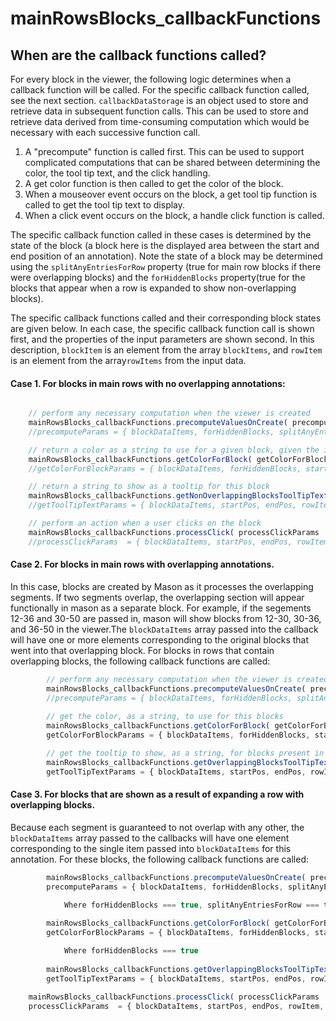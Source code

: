 
# mainRowsBlocks_callbackFunctions

## When are the callback functions called?
For every block in the viewer, the following logic determines when a callback function will be called. For the specific callback function called, see the next section. `callbackDataStorage` is an object used to store and retrieve data in subsequent function calls. This can be used to store and retrieve data derived from time-consuming computation which would be necessary with each successive function call.

1. A "precompute" function is called first.  This can be used to support complicated computations that can be shared between determining the color, the tool tip text, and the click handling.
2. A get color function is then called to get the color of the block.
3. When a mouseover event occurs on the block, a get tool tip function is called to get the tool tip text to display.
4. When a click event occurs on the block, a handle click function is called.

The specific callback function called in these cases is determined by the state of the block (a block here is the displayed area between the start and end position of an annotation). Note the state of a block may be determined using the `splitAnyEntriesForRow` property (true for main row blocks if there were overlapping blocks) and the `forHiddenBlocks` property(true for the blocks that appear when a row is expanded to show non-overlapping blocks).

The specific callback functions called and their corresponding block states are given below. In each case, the specific callback function call is shown first, and the properties of the input parameters are shown second. In this description, `blockItem` is an element from the array `blockItems`, and `rowItem` is an element from the array`rowItems` from the input data.

#### Case 1.  For blocks in main rows with no overlapping annotations:

```javascript

	// perform any necessary computation when the viewer is created
	mainRowsBlocks_callbackFunctions.precomputeValuesOnCreate( precomputeParams )
	//precomputeParams = { blockDataItems, forHiddenBlocks, splitAnyEntriesForRow, startPos, endPos, rowItem, callbackDataStorage }

	// return a color as a string to use for a given block, given the input parameters
	mainRowsBlocks_callbackFunctions.getColorForBlock( getColorForBlockParams )
	//getColorForBlockParams = { blockDataItems, forHiddenBlocks, startPos, endPos, rowItem, callbackDataStorage }

	// return a string to show as a tooltip for this block
	mainRowsBlocks_callbackFunctions.getNonOverlappingBlocksToolTipText ( getToolTipTextParams )
	//getToolTipTextParams = { blockDataItems, startPos, endPos, rowItem, callbackDataStorage }

	// perform an action when a user clicks on the block
	mainRowsBlocks_callbackFunctions.processClick( processClickParams  )
	//processClickParams  = { blockDataItems, startPos, endPos, rowItem, callbackDataStorage	}
```


#### Case 2.  For blocks in main rows with overlapping annotations.


In this case, blocks are created by Mason as it processes the overlapping segments. If two segments overlap, the overlapping section will appear functionally in mason as a separate block. For example, if the segements 12-36 and 30-50 are passed in, mason will show blocks from 12-30, 30-36, and 36-50 in the viewer.The `blockDataItems` array passed into the callback will have one or more elements corresponding to the original blocks that went into that overlapping block. For blocks in rows that contain overlapping blocks, the following callback functions are called:

```javascript
		// perform any necessary computation when the viewer is created
		mainRowsBlocks_callbackFunctions.precomputeValuesOnCreate( precomputeParams )
		//precomputeParams = { blockDataItems, forHiddenBlocks, splitAnyEntriesForRow, startPos, endPos, rowItem, callbackDataStorage }
		
		// get the color, as a string, to use for this blocks
		mainRowsBlocks_callbackFunctions.getColorForBlock( getColorForBlockParams )
		getColorForBlockParams = { blockDataItems, forHiddenBlocks, startPos, endPos, rowItem, callbackDataStorage }

		// get the tooltip to show, as a string, for blocks present in rows with overlapping blocks	
		mainRowsBlocks_callbackFunctions.getOverlappingBlocksToolTipText ( getToolTipTextParams )
		getToolTipTextParams = { blockDataItems, startPos, endPos, rowItem, callbackDataStorage }
```

#### Case 3.  For blocks that are shown as a result of expanding a row with overlapping blocks.

Because each segment is guaranteed to not overlap with any other, the `blockDataItems` array passed to the callbacks will have one element corresponding to the single item passed into `blockDataItems` for this annotation. For these blocks, the following callback functions are called:

```javascript
		mainRowsBlocks_callbackFunctions.precomputeValuesOnCreate( precomputeParams )
		precomputeParams = { blockDataItems, forHiddenBlocks, splitAnyEntriesForRow, startPos, endPos, rowItem, callbackDataStorage }
		
			Where forHiddenBlocks === true, splitAnyEntriesForRow === true

		mainRowsBlocks_callbackFunctions.getColorForBlock( getColorForBlockParams )
		getColorForBlockParams = { blockDataItems, forHiddenBlocks, startPos, endPos, rowItem, callbackDataStorage }

			Where forHiddenBlocks === true
			
		mainRowsBlocks_callbackFunctions.getOverlappingBlocksToolTipText ( getToolTipTextParams )
		getToolTipTextParams = { blockDataItems, startPos, endPos, rowItem, callbackDataStorage }
		
	mainRowsBlocks_callbackFunctions.processClick( processClickParams  )
	processClickParams  = { blockDataItems, startPos, endPos, rowItem, callbackDataStorage	}
		
```

